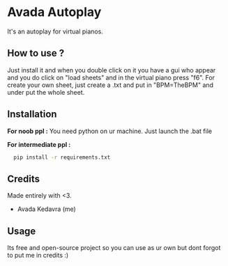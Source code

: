 # Avada Autoplay

It's an autoplay for virtual pianos.



## How to use ?

Just install it and when you double click on it you have a gui who appear and you do click on "load sheets" and in the virtual piano press "f6".
For create your own sheet, just create a .txt and put in "BPM=TheBPM" and under put the whole sheet.


## Installation

**For noob ppl :**
You need python on ur machine.
Just launch the .bat file

**For intermediate ppl :**
```bash
  pip install -r requirements.txt
```
    
## Credits

Made entirely with <3.

- Avada Kedavra (me)

## Usage

Its free and open-source project so you can use as ur own but dont forgot to put me in credits :)
